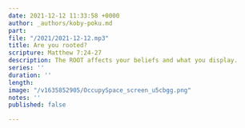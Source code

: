 ```yaml
---
date: 2021-12-12 11:33:58 +0000
author: _authors/koby-poku.md
part: 
file: "/2021/2021-12-12.mp3"
title: Are you rooted?
scripture: Matthew 7:24-27
description: The ROOT affects your beliefs and what you display.
series: ''
duration: ''
length: 
image: "/v1635852905/OccupySpace_screen_u5cbgg.png"
notes: ''
published: false

---
```

